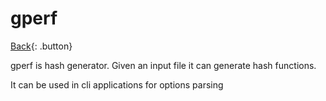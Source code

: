 # gperf

[Back](../index.md#gnu){: .button}

gperf is hash generator. Given an input file it can generate hash functions.

It can be used in cli applications for options parsing

